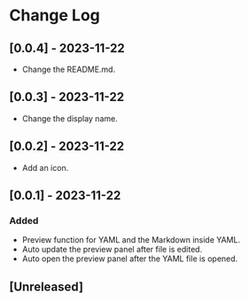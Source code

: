# Change Log

## [0.0.4] - 2023-11-22
- Change the README.md.

## [0.0.3] - 2023-11-22
- Change the display name.

## [0.0.2] - 2023-11-22
- Add an icon.

## [0.0.1] - 2023-11-22
### Added
- Preview function for YAML and the Markdown inside YAML.
- Auto update the preview panel after file is edited.
- Auto open the preview panel after the YAML file is opened.

## [Unreleased]


